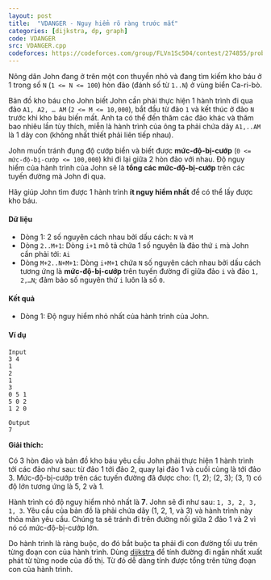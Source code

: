 ```yaml
---
layout: post
title:  "VDANGER - Nguy hiểm rõ ràng trước mắt"
categories: [dijkstra, dp, graph]
code: VDANGER
src: VDANGER.cpp
codeforces: https://codeforces.com/group/FLVn1Sc504/contest/274855/problem/B
---
```



Nông dân John đang ở trên một con thuyền nhỏ và đang tìm kiếm kho báu ở 1 trong số `N` (`1 <= N <= 100`) hòn đảo (đánh số từ `1..N`) ở vùng biển Ca-ri-bò.

Bản đồ kho báu cho John biết John cần phải thực hiện 1 hành trình đi qua đảo `A1, A2, … AM` (`2 <= M <= 10,000`), bắt đầu từ đảo `1` và kết thúc ở đảo `N` trước khi kho báu biến mất. Anh ta có thể đến thăm các đảo khác và thăm bao nhiêu lần tùy thích, miễn là hành trình của ông ta phải chứa dãy `A1,..AM` là 1 dãy con (không nhất thiết phải liên tiếp nhau).

John muốn tránh đụng độ cướp biển và biết được **mức-độ-bị-cướp** (`0 <= mức-độ-bị-cướp <= 100,000`) khi đi lại giữa 2 hòn đảo với nhau. Độ nguy hiểm của hành trình của John sẽ là **tổng các mức-độ-bị-cướp** trên các tuyến đường mà John đi qua.

Hãy giúp John tìm được 1 hành trình **ít nguy hiểm nhất** để có thể lấy được kho báu.

#### Dữ liệu

+ Dòng 1: 2 số nguyên cách nhau bởi dấu cách: `N` và `M`
+ Dòng `2..M+1`: Dòng `i+1` mô tả chứa 1 số nguyên là đảo thứ `i` mà John cần phải tới: `Ai`
+ Dòng `M+2..N+M+1`: Dòng `i+M+1` chứa `N` số nguyên cách nhau bởi dấu cách tương ứng là **mức-độ-bị-cướp** trên tuyến đường đi giữa đảo `i` và đảo `1, 2,…N`; đảm bảo số nguyên thứ `i` luôn là số `0`.

#### Kết quả

+ Dòng 1: Độ nguy hiểm nhỏ nhất của hành trình của John.

#### Ví dụ

```
Input
3 4
1
2
1
3
0 5 1
5 0 2
1 2 0

Output
7
```

**Giải thích:**

Có 3 hòn đảo và bản đồ kho báu yêu cầu John phải thực hiện 1 hành trình tới các đảo như sau: từ đảo 1 tới đảo 2, quay lại đảo 1 và cuối 
cùng là tới đảo 3. Mức-độ-bị-cướp trên các tuyến đường đã được cho: (1, 2); (2, 3); (3, 1) có độ lớn tương ứng là 5, 2 và 1.

Hành trình có độ nguy hiểm nhỏ nhất là **7**. John sẽ đi như sau: `1, 3, 2, 3, 1, 3`. Yêu cầu của bản đồ là phải chứa dãy
(1, 2, 1, và 3) và hành trình này thỏa mãn yêu cầu. Chúng ta sẽ tránh đi trên đường nối giữa 2 đảo 1 và 2 vì nó có mức-độ-bị-cướp lớn.

<!--more-->


Do hành trình là ràng buộc, do đó bắt buộc ta phải đi con đường tối ưu trên từng đoạn con của hành trình. Dùng [dijkstra](https://vnspoj.github.io/category/dijkstra) để tính đường đi ngắn nhất xuất phát từ từng node của đồ thị. Từ đó dễ dàng tính được tổng trên từng đoạn con của hành trình.
